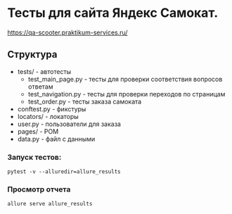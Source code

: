 # Тесты для сайта Яндекс Самокат.
https://qa-scooter.praktikum-services.ru/

## Структура
- tests/ - автотесты
    - test_main_page.py - тесты для проверки соответствия вопросов ответам
    - test_navigation.py - тесты для проверки переходов по страницам
    - test_order.py - тесты заказа самоката
- conftest.py - фикстуры
- locators/ - локаторы
- user.py - пользователи для заказа
- pages/ - POM
- data.py - файл с данными

### Запуск тестов: 
`pytest -v --alluredir=allure_results`

### Просмотр отчета
`allure serve allure_results`
